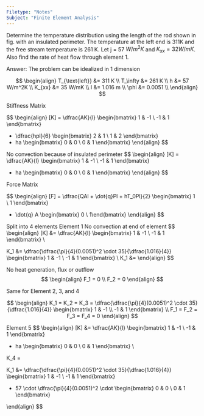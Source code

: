 ```yaml
---
Filetype: "Notes"
Subject: "Finite Element Analysis"
---
```


Determine the temperature distribution using the length of the rod shown in fig. with an insulated perimeter. The temperature at the left end is 311K and the free stream temperature is 261 K. Let j = 57 $W/m^2K$ and $K_{xx} = 32 W/mK$. Also find the rate of heat flow through element 1.

Answer:
The problem can be idealized in 1 dimension 

$$
\begin{align}
T_{\text{left}} &= 311 K \\
T_\infty &= 261 K \\
h &= 57 W/m^2K \\
K_{xx} &= 35 W/mK \\
l &= 1.016 m \\
\phi &= 0.0051 \\
\end{align}
$$


Stiffness Matrix

$$
\begin{align}
[K] = \dfrac{AK}{l}
\begin{bmatrix}
1 & -1 \\ -1 & 1
\end{bmatrix}
+ \dfrac{hpl}{6} 
\begin{bmatrix}
2 & 1 \\ 1 & 2
\end{bmatrix}
+ ha 
\begin{bmatrix}
0 & 0 \\ 0 & 1
\end{bmatrix}
\end{align}
$$

No convection because of insulated perimeter
$$
\begin{align}
[K] = \dfrac{AK}{l}
\begin{bmatrix}
1 & -1 \\ -1 & 1
\end{bmatrix}
+ ha 
\begin{bmatrix}
0 & 0 \\ 0 & 1
\end{bmatrix}
\end{align}
$$

Force Matrix

$$
\begin{align}
[F] = \dfrac{QAl + \dot{q}Pl + hT_0Pl}{2} \begin{bmatrix} 1 \\ 1 \end{bmatrix}
+ \dot{q} A \begin{bmatrix} 0 \\ 1\end{bmatrix}
\end{align}
$$

Split into 4 elements
Element 1
No convection at end of element
$$
\begin{align}
[K] &= \dfrac{AK}{l}
\begin{bmatrix}
1 & -1 \\ -1 & 1
\end{bmatrix} \\

K_1 &= 
\dfrac{\dfrac{\pi}{4}(0.0051)^2 \cdot 35}{\dfrac{1.016}{4}}
\begin{bmatrix}
1 & -1 \\ -1 & 1
\end{bmatrix} \\
K_1 &=
\end{align} 
$$

No heat generation, flux or outflow
$$
\begin{align}
F_1 = 0 \\
F_2 = 0
\end{align}
$$

Same for Element 2, 3, and 4 

$$
\begin{align}
K_1 = K_2 = K_3 = 
\dfrac{\dfrac{\pi}{4}(0.0051)^2 \cdot 35}{\dfrac{1.016}{4}}
\begin{bmatrix}
1 & -1 \\ -1 & 1
\end{bmatrix} \\
F_1 = F_2 = F_3 = F_4 = 0
\end{align}
$$

Element 5 
$$
\begin{align}
[K] &= \dfrac{AK}{l}
\begin{bmatrix}
1 & -1 \\ -1 & 1
\end{bmatrix}
+ ha 
\begin{bmatrix}
0 & 0 \\ 0 & 1
\end{bmatrix} \\

K_4 = 

K_1 &= 
\dfrac{\dfrac{\pi}{4}(0.0051)^2 \cdot 35}{\dfrac{1.016}{4}}
\begin{bmatrix}
1 & -1 \\ -1 & 1
\end{bmatrix} 
+ 57 \cdot \dfrac{\pi}{4}(0.0051)^2 \cdot 
\begin{bmatrix}
0 & 0 \\ 0 & 1
\end{bmatrix}


\end{align}
$$




















